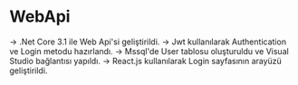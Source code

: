 # WebApi
-> .Net Core 3.1 ile Web Api'si geliştirildi.
-> Jwt kullanılarak Authentication ve Login metodu hazırlandı.
-> Mssql'de User tablosu oluşturuldu ve Visual Studio bağlantısı yapıldı.
-> React.js kullanılarak Login sayfasının arayüzü geliştirildi.
